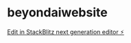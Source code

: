 # beyondaiwebsite

[Edit in StackBlitz next generation editor ⚡️](https://stackblitz.com/~/github.com/etchmuzik/beyondaiwebsite)